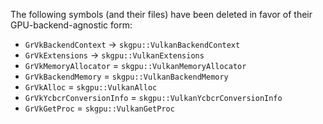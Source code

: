 The following symbols (and their files) have been deleted in favor of their
GPU-backend-agnostic form:
 - `GrVkBackendContext` -> `skgpu::VulkanBackendContext`
 - `GrVkExtensions` -> `skgpu::VulkanExtensions`
 - `GrVkMemoryAllocator` = `skgpu::VulkanMemoryAllocator`
 - `GrVkBackendMemory` = `skgpu::VulkanBackendMemory`
 - `GrVkAlloc` = `skgpu::VulkanAlloc`
 - `GrVkYcbcrConversionInfo` = `skgpu::VulkanYcbcrConversionInfo`
 - `GrVkGetProc` = `skgpu::VulkanGetProc`